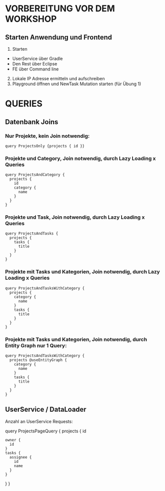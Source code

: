 # VORBEREITUNG VOR DEM WORKSHOP

## Starten Anwendung und Frontend
1. Starten
- UserService über Gradle
- Den Rest über Eclipse
- FE über Command line

2. Lokale IP Adresse ermitteln und aufschreiben
3. Playground öffnen und NewTask Mutation starten (für Übung 1)

# QUERIES

## Datenbank Joins
### Nur Projekte, kein Join notwendig:
```
query ProjectsOnly {projects { id }}
```



### Projekte und Category, Join notwendig, durch Lazy Loading x Queries
```
query ProjectsAndCategory {
  projects {
    id
    category {
      name
    }
  }
}
```


### Projekte und Task, Join notwendig, durch Lazy Loading x Queries

```
query ProjectsAndTasks {
  projects {
    tasks {
      title
    }
  }
}

```


### Projekte mit Tasks und Kategorien, Join notwendig, durch Lazy Loading x Queries
```
query ProjectsAndTasksWithCategory {
  projects {
    category {
      name
    }
    tasks {
      title
    }
  }
}
```

### Projekte mit Tasks und Kategorien, Join notwendig, durch Entity Graph nur 1 Query:
```
query ProjectsAndTasksWithCategory {
  projects @useEntityGraph {
    category {
      name
    }
    tasks {
      title
    }
  }
}
```


## UserService / DataLoader

Anzahl an UserService Requests:

query ProjectsPageQuery {
  projects {
    id

    owner {
      id
    }
    tasks {
      assignee {
        id
        name
      }
    }
  }
}
